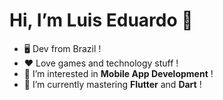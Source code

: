  # Hi, I’m Luis Eduardo 👋
- :desktop_computer: Dev from Brazil ! 
- :heart: Love games and technology stuff !
- 👀 I’m interested in **Mobile App Development** !
- :book: I’m currently mastering **Flutter** and **Dart** ! 


<!---
LuisEduardo-M/LuisEduardo-M is a ✨ special ✨ repository because its `README.md` (this file) appears on your GitHub profile.
You can click the Preview link to take a look at your changes.
--->
